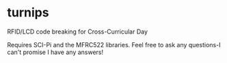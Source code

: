 # turnips
RFID/LCD code breaking for Cross-Curricular Day 

Requires SCI-Pi and the MFRC522 libraries. Feel free to ask any questions-I can't promise I have any answers!
